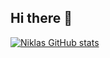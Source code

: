 ## Hi there 👋

[![Niklas GitHub stats](https://github-readme-stats.vercel.app/api?username=ni-dz&show_icons=true)](https://github.com/ni-dz/github-readme-stats)

<!--
**ni-dz/ni-dz** is a ✨ _special_ ✨ repository because its `README.md` (this file) appears on your GitHub profile.

Here are some ideas to get you started:

- 🔭 I’m currently working on ...
- 🌱 I’m currently learning ...
- 👯 I’m looking to collaborate on ...
- 🤔 I’m looking for help with ...
- 💬 Ask me about ...
- 📫 How to reach me: ...
- 😄 Pronouns: ...
- ⚡ Fun fact: ...
-->
